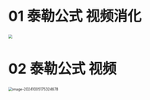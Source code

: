 # 01 泰勒公式 视频消化

<img src="https://cvp.oss-cn-shanghai.aliyuncs.com/202410101619744.png" style="zoom:50%;" />



# 02 泰勒公式 视频

<img src="https://cvp.oss-cn-shanghai.aliyuncs.com/202410051753701.png" alt="image-20241005175324678" style="zoom:50%;" />